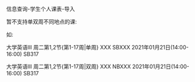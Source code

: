信息查询-学生个人课表-导入

暂不支持单双周不同地点的课:

如:

大学英语Ⅲ
周二第1,2节{第1-17周|单周}
XXX
SBXXX
2021年01月21日(14:00-16:00)
SB317

大学英语Ⅲ
周二第1,2节{第1-17周|双周}
XXX
NBXXX
2021年01月21日(14:00-16:00)
SB317
